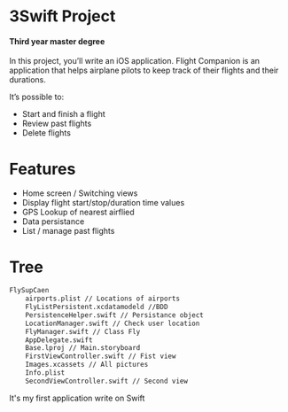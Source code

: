 # 3Swift Project

#### Third year master degree

In this project, you’ll write an iOS application. Flight Companion is an application that helps airplane pilots to keep track of their flights and their durations.

It’s possible to:

- Start and finish a flight
- Review past flights
- Delete flights


Features
======

- Home screen / Switching views
- Display flight start/stop/duration time values
- GPS Lookup of nearest airflied
- Data persistance
- List / manage past flights

Tree
======

```html
FlySupCaen
	airports.plist // Locations of airports
	FlyListPersistent.xcdatamodeld //BDD
	PersistenceHelper.swift // Persistance object
	LocationManager.swift // Check user location
	FlyManager.swift // Class Fly
	AppDelegate.swift 
	Base.lproj // Main.storyboard
	FirstViewController.swift // Fist view
	Images.xcassets // All pictures
	Info.plist 
	SecondViewController.swift // Second view

```

It's my first application write on Swift
